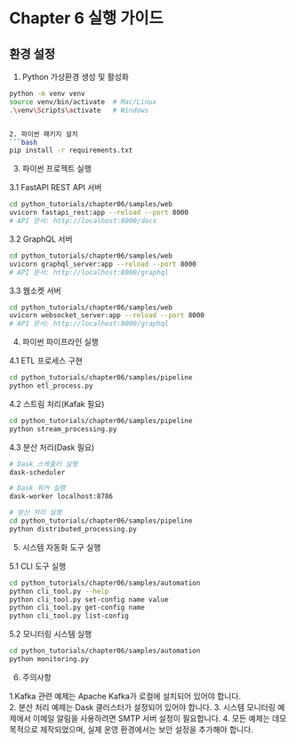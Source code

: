 # Chapter 6 실행 가이드

## 환경 설정
1. Python 가상환경 생성 및 활성화
```bash
python -m venv venv
source venv/bin/activate  # Mac/Linux
.\venv\Scripts\activate   # Windows


2. 파이썬 패키지 설치
```bash
pip install -r requirements.txt
```

3. 파이썬 프로젝트 실행

3.1 FastAPI REST API 서버
```bash
cd python_tutorials/chapter06/samples/web
uvicorn fastapi_rest:app --reload --port 8000
# API 문서: http://localhost:8000/docs
```

3.2 GraphQL 서버
```bash
cd python_tutorials/chapter06/samples/web
uvicorn graphql_server:app --reload --port 8000
# API 문서: http://localhost:8000/graphql
```

3.3 웹소켓 서버
```bash
cd python_tutorials/chapter06/samples/web
uvicorn websocket_server:app --reload --port 8000
# API 문서: http://localhost:8000/graphql
```

4. 파이썬 파이프라인 실행

4.1 ETL 프로세스 구현
```bash
cd python_tutorials/chapter06/samples/pipeline
python etl_process.py
```

4.2 스트림 처리(Kafak 필요)
```bash
cd python_tutorials/chapter06/samples/pipeline
python stream_processing.py
```

4.3 분산 처리(Dask 필요)
```bash
# Dask 스케줄러 실행
dask-scheduler

# Dask 워커 실행
dask-worker localhost:8786

# 분산 처리 실행
cd python_tutorials/chapter06/samples/pipeline
python distributed_processing.py
```

5. 시스템 자동화 도구 실행

5.1 CLI 도구 실행
```bash
cd python_tutorials/chapter06/samples/automation
python cli_tool.py --help
python cli_tool.py set-config name value
python cli_tool.py get-config name
python cli_tool.py list-config
```

5.2 모니터링 시스템 실행
```bash
cd python_tutorials/chapter06/samples/automation
python monitoring.py
``` 

6. 주의사항 

1.Kafka 관련 예제는 Apache Kafka가 로컬에 설치되어 있어야 합니다.\
2. 분산 처리 예제는 Dask 클러스터가 설정되어 있어야 합니다.
3. 시스템 모니터링 예제에서 이메일 알림을 사용하려면 SMTP 서버 설정이 필요합니다.
4. 모든 예제는 데모 목적으로 제작되었으며, 실제 운영 환경에서는 보안 설정을 추가해야 합니다.
